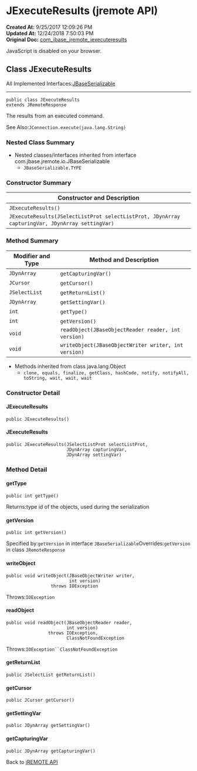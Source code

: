 # JExecuteResults (jremote API)

**Created At:** 9/25/2017 12:09:26 PM  
**Updated At:** 12/24/2018 7:50:03 PM  
**Original Doc:** [com_jbase_jremote_jexecuteresults](https://docs.jbase.com/39248-jremote/com_jbase_jremote_jexecuteresults)  


JavaScript is disabled on your browser.



## Class JExecuteResults

All Implemented Interfaces:[JBaseSerializable](/39250-io/com_jbase_jremote_io_jbaseserializable "interface in com.jbase.jremote.io")
* * *


```
public class JExecuteResults
extends JRemoteResponse
```

The results from an executed command.

See Also:`JConnection.execute(java.lang.String)`

### Nested Class Summary



- Nested classes/interfaces inherited from interface com.jbase.jremote.io.JBaseSerializable
    - `JBaseSerializable.TYPE`








### Constructor Summary


| Constructor and Description<br> |
| --- |
| `JExecuteResults()` <br> |
| `JExecuteResults(JSelectListProt selectListProt, JDynArray capturingVar, JDynArray settingVar)` <br> |






### Method Summary


| Modifier and Type<br> | Method and Description<br> |
| --- | --- |
| `JDynArray`<br> | `getCapturingVar()` <br> |
| `JCursor`<br> | `getCursor()` <br> |
| `JSelectList`<br> | `getReturnList()` <br> |
| `JDynArray`<br> | `getSettingVar()` <br> |
| `int`<br> | `getType()` <br> |
| `int`<br> | `getVersion()` <br> |
| `void`<br> | `readObject(JBaseObjectReader reader, int version)` <br> |
| `void`<br> | `writeObject(JBaseObjectWriter writer, int version)` <br> |


- Methods inherited from class java.lang.Object
    - `clone, equals, finalize, getClass, hashCode, notify, notifyAll, toString, wait, wait, wait`

### Constructor Detail



#### JExecuteResults

```
public JExecuteResults()
```

#### JExecuteResults

```
public JExecuteResults(JSelectListProt selectListProt,
                       JDynArray capturingVar,
                       JDynArray settingVar)
```





### Method Detail

#### getType

```
public int getType()
```
Returns:type id of the objects, used during the serialization
#### getVersion

```
public int getVersion()
```
Specified by:`getVersion` in interface `JBaseSerializable`Overrides:`getVersion` in class `JRemoteResponse`
#### writeObject

```
public void writeObject(JBaseObjectWriter writer,
                        int version)
                 throws IOException
```
Throws:`IOException`
#### readObject

```
public void readObject(JBaseObjectReader reader,
                       int version)
                throws IOException,
                       ClassNotFoundException
```
Throws:`IOException``ClassNotFoundException`
#### getReturnList

```
public JSelectList getReturnList()
```



#### getCursor

```
public JCursor getCursor()
```



#### getSettingVar

```
public JDynArray getSettingVar()
```



#### getCapturingVar

```
public JDynArray getCapturingVar()
```





Back to [jREMOTE API](com_jbase_jremote_package-summary)
